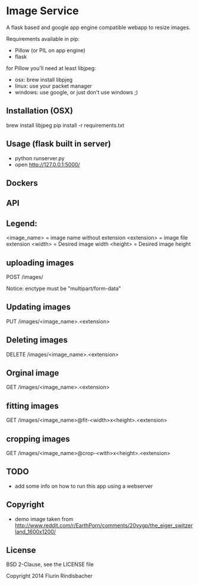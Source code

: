 Image Service
========
A flask based and google app engine compatible webapp to resize images.

Requirements available in pip:
 - Pillow (or PIL on app engine)
 - flask
 
for Pillow you'll need at least libjpeg: 
 - osx: brew install libpjeg
 - linux: use your packet manager
 - windows: use google, or just don't use windows ;)

Installation (OSX)
-----
brew install libjpeg
pip install -r requirements.txt

 
Usage (flask built in server)
-----
 - python runserver.py
 - open http://127.0.0.1:5000/
 
 
Dockers
-----


API
-----
Legend:
---

\<image_name\> = image name without extension
\<extension\> = image file extension
\<width\> = Desired image width
\<height\> = Desired image height

uploading images
---
POST /images/

Notice: enctype must be "multipart/form-data"

Updating images
---
PUT /images/\<image_name\>.\<extension\>

Deleting images
---
DELETE /images/\<image_name\>.\<extension\>

Orginal image
---
GET /images/\<image_name\>.\<extension\>

fitting images
---
GET /images/\<image_name\>@fit-\<width\>x\<height\>.\<extension\>

cropping images
---
GET /images/\<image_name\>@crop-\<with\>x\<height\>.\<extension\>


TODO
-----
 - add some info on how to run this app using a webserver

Copyright
-------
- demo image taken from http://www.reddit.com/r/EarthPorn/comments/20vygp/the_eiger_switzerland_1600x1200/

License
-------
BSD 2-Clause, see the LICENSE file


Copyright 2014 Flurin Rindisbacher
